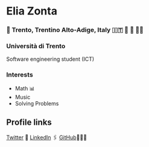# Elia Zonta

### 📍 Trento, Trentino Alto-Adige, Italy 🇮🇹 🍕 🍝 🤌🏻

### Università di Trento

Software engineering student (ICT)

### Interests
- Math 📊
- Music
- Solving Problems 

## Profile links
[Twitter](https://twitter.com/happyeliia) 🦅
[LinkedIn](https://www.linkedin.com/in/eliazonta/) 🖇
[GitHub](https://github.com/eliazonta)👨🏻‍💻